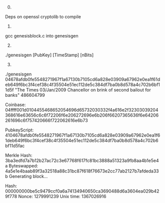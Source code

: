0.
Deps on openssl cryptolib to compile

1.
gcc genesisblock.c into genesisgen

2.
./genesisgen [PubKey] [TimeStamp] [nBits]

3.
./genesisgen 04678afdb0fe5548271967f1a67130b7105cd6a828e03909a67962e0ea1f61deb649f6bc3f4cef38c4f35504e51ec112de5c384df7ba0b8d578a4c702b6bf11d5f "The Times 03/Jan/2009 Chancellor on brink of second bailout for banks" 486604799

Coinbase: 04ffff001d0104455468652054696d65732030332f4a616e2f32303039204368616e63656c6c6f72206f6e206272696e6b206f66207365636f6e64206261696c6f757420666f722062616e6b73

PubkeyScript: 4104678afdb0fe5548271967f1a67130b7105cd6a828e03909a67962e0ea1f61deb649f6bc3f4cef38c4f35504e51ec112de5c384df7ba0b8d578a4c702b6bf11d5fac

Merkle Hash: 3ba3edfd7a7b12b27ac72c3e67768f617fc81bc3888a51323a9fb8aa4b1e5e4a
Byteswapped: 4a5e1e4baab89f3a32518a88c31bc87f618f76673e2cc77ab2127b7afdeda33b
Generating block...

Hash: 000000000be5c9479ccf0a6a74134940650ca3690488d6a3604ea029b429f778
Nonce: 1279991239
Unix time: 1367026916
